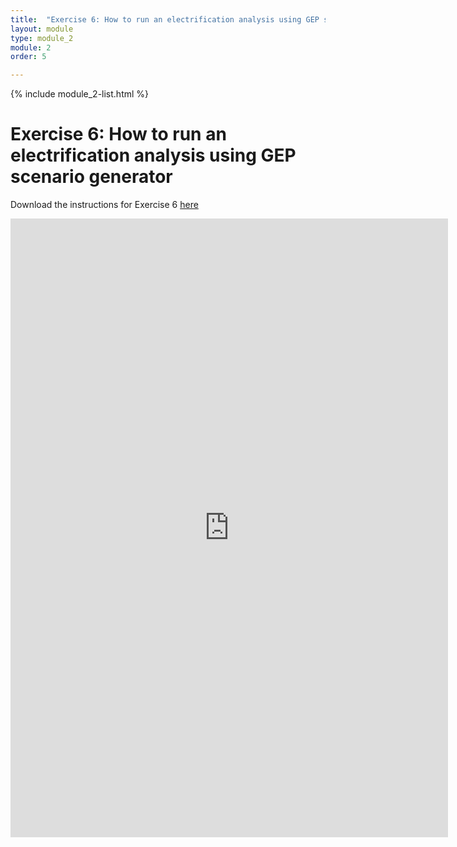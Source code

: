 ```yaml
---
title:  "Exercise 6: How to run an electrification analysis using GEP scenario generator"
layout: module
type: module_2
module: 2
order: 5

---
```


{% include module_2-list.html %}

# Exercise 6: How to run an electrification analysis using GEP scenario generator

Download the instructions for Exercise 6 [here](https://drive.google.com/file/d/1oB6IrSmpsWYSbp7hsaeDoy_e0L5K-ZHQ/view?usp=sharing)

<iframe src="https://drive.google.com/file/d/1XuJrQDOBMcCDV365aTYgyQJdm1wlkxrC/preview" frameborder="0" width="700" height="990" allowfullscreen="true" mozallowfullscreen="true" webkitallowfullscreen="true"></iframe>
